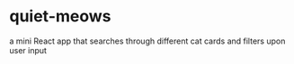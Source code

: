 # quiet-meows
a mini React app that searches through different cat cards and filters upon user input
